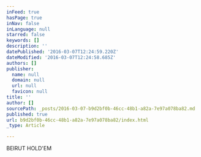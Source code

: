 ```yaml
---
inFeed: true
hasPage: true
inNav: false
inLanguage: null
starred: false
keywords: []
description: ''
datePublished: '2016-03-07T12:24:59.220Z'
dateModified: '2016-03-07T12:24:58.685Z'
authors: []
publisher:
  name: null
  domain: null
  url: null
  favicon: null
title: ''
author: []
sourcePath: _posts/2016-03-07-b9d2bf0b-46cc-48b1-a82a-7e97a078ba82.md
published: true
url: b9d2bf0b-46cc-48b1-a82a-7e97a078ba82/index.html
_type: Article

---
```

BEIRUT HOLD'EM